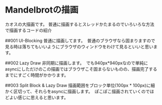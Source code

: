 Mandelbrotの描画
==========
カオスの大描画です。
普通に描画するとスレッドかたまるのでいろいろな方法で描画するコードの紹介

##001 UI-Blocking
普通に描画してます。　普通のブラウザなら固まりますので見る時は落ちてもいいようにブラウザのウィンドウをわけて見るといいと思います。

##002 Lazy Draw
非同期に描画します。　でも940px*940pxなので単純にasyncにしただけのこの描画ではブラウザこそ固まらないものの、描画完了するまでにすごく時間がかかります。

##003 Split Block & Lazy Draw
描画範囲をブロック単位(100px * 100px)に細かく区切って、それらをasyncに描画します。　ぽこぽこ描画されていくのでほどよい感じに思えると思います。
